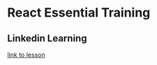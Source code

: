 # React Essential Training

## Linkedin Learning
[link to lesson](https://www.linkedin.com/learning/react-js-essential-training-3/create-robust-user-interfaces-with-react-js?u=74653650)
